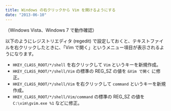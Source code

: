 ```yaml
---
title: Windows の右クリックから Vim を開けるようにする
date: "2013-06-10"
---
```


（Windows Vista、Windows 7 で動作確認）

以下のようにレジストリエディタ (regedit) で設定しておくと、テキストファイルを右クリックしたときに、「Vim で開く」というメニュー項目が表示されるようになります。

* `HKEY_CLASS_ROOT/*/shell` を右クリックして `Vim` というキーを新規作成。
* `HKEY_CLASS_ROOT/*/shell/Vim` の標準の REG_SZ の値を `&Vim で開く` に修正。
* `HKEY_CLASS_ROOT/*/shell/Vim` を右クリックして `command` というキーを新規作成。
* `HKEY_CLASS_ROOT/*/shell/Vim/command` の標準の REG_SZ の値を `C:\vim\gvim.exe %1` などに修正。


